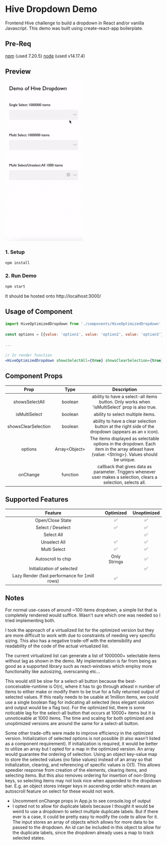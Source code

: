 # Hive Dropdown Demo

Frontend Hive challenge to build a dropdown in React and/or vanilla Javascript.
This demo was built using create-react-app boilerplate.

## Pre-Req
[npm](https://www.npmjs.com/) (used 7.20.5)
[node](https://nodejs.org/en/) (used v14.17.4)

## Preview

<img src="demo.gif" alt="demo of dropdown" width="250">

### 1. Setup
```bash
npm install
```

### 2. Run Demo
```bash
npm start
```
It should be hosted onto http://localhost:3000/

## Usage of Component
```jsx
import HiveOptimizedDropdown from './components/HiveOptimizedDropdown';

const options = [{value: 'option1', value: 'option2', value: 'option3'}];

...

// In render function
<HiveOptimizedDropdown showsSelectAll={true} showsClearSelection={true}isMultiSelect={true} options={options} onChange={(data) => console.log(data)} />
```

## Component Props
| Prop | Type | Description | 
| :---: | :---: | :---: | 
| showsSelectAll | boolean | ability to have a select-all items button. Only works when 'isMultiSelect' prop is also true. | 
| isMultiSelect | boolean | ability to select multiple items. | 
| showsClearSelection | boolean | ability to have a clear selection button at the right side of the dropdown (appears as an x icon). | 
| options | Array\<Object\> | The items displayed as selectable options in the dropdown. Each item in the array atleast have {value: \<String\>}. Values should be unique. |
| onChange | function | callback that gives data as parameter. Triggers whenever user makes a selection, clears a selection, selects all. | 

## Supported Features

| Feature | Optimized | Unoptimized |
| :---: | :---: | :---: | 
| Open/Close State | :white_check_mark: | :white_check_mark: |
| Select / Deselect | :white_check_mark: | :white_check_mark: |
| Select All | | :white_check_mark: | :white_check_mark: | 
| Unselect All | :white_check_mark: | :white_check_mark: | 
| Multi Select | :white_check_mark: | :white_check_mark: |
| Autoscroll to chip | Only Strings  | :white_check_mark: |
| Initialization of selected |  | :white_check_mark: |
| Lazy Render (fast performance for 1mill rows) | :white_check_mark: |  |

## Notes
For normal use-cases of around ~100 items dropdown, a simple list that is completely rendered would suffice. Wasn't sure which one was needed so I tried implementing both.

I took the approach of a virtualized list for the optimized version but they are more difficult to work with due to constraints of needing very specific sizing. This also has a negative trade-off with the extensibility and readability of the code of the actual virtualized list.

The current virtualized list can generate a list of 1000000+ selectable items without lag as shown in the demo. My implementation is far from being as good as a supported library such as react-windows which employ more functionality like autosizing, overscaning etc...

This would still be slow for a select-all button because the best-conceivable-runtime is O(n), where it has to go through atleast n number of items to either make or modify them to be true for a fully returned output of selected values. If this really needs to be usable at 1million items, we could use a single boolean flag for indicating all selected (less elegant solution and output would be a flag too). For the optimized list, there is some noticable lag for the select-all button that occurs at 10000+ items but it is unnoticeable at 1000 items. The time and scaling for both optimized and unoptimized versions are around the same for a select-all button.

Some other trade-offs were made to improve efficiency in the optimized version. Initialization of selected options is not possible (it also wasn’t listed as a  component requirement). If initialization is required, it would be better to utilize an array but I opted for a map in the optimized version. An array would guarantee the ordering of selection. Using an object key-value map to store the selected values (no false values) instead of an array so that initialization, clearing, and referencing of specific values is O(1). This allows speedier response from creation of the elements, clearing items, and selecting items. But this also removes ordering for insertion of non-String keys, so selecting items may not look nice when appended to the dropdown bar. E.g. an object stores integer keys in ascending order which means an autoscroll feature on select for these would not work.

- Uncomment onChange props in App.js to see console.log of output
-  I opted not to allow for duplicate labels because I thought it would be weird to use a dropdown to select multiple duplicate labels. But if there ever is a case, it could be pretty easy to modify the code to allow for it. The input stores an array of objects which allows for more data to be passed to the dropdown. An id can be included in this object to allow for the duplicate labels, since the dropdown already uses a map to track selected states.
